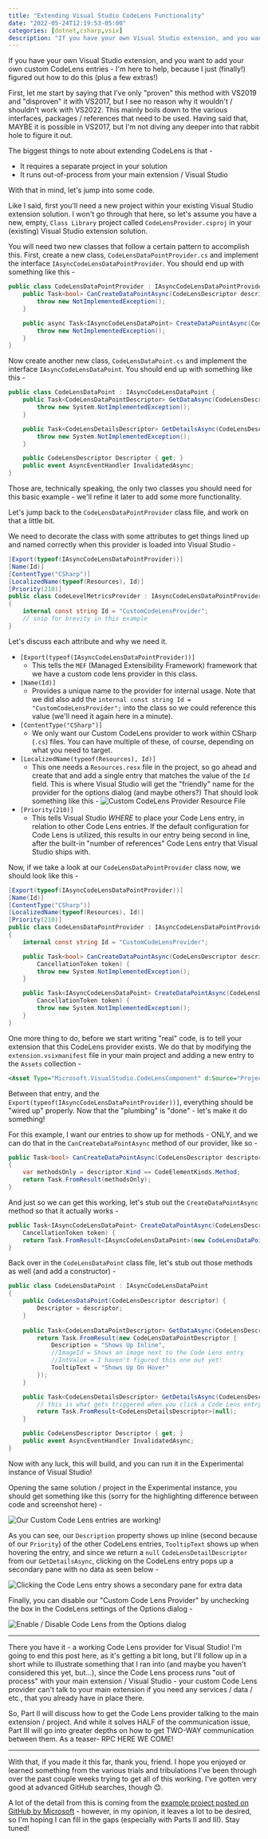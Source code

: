 ```yaml
---
title: "Extending Visual Studio CodeLens Functionality"
date: "2022-05-24T12:19:53-05:00"
categories: [dotnet,csharp,vsix]
description: "If you have your own Visual Studio extension, and you want to add your own custom CodeLens entries - I'm here to help, because I just (finally!) figured out how to do this (plus a few extras!)"
---
```


If you have your own Visual Studio extension, and you want to add your own custom CodeLens entries - I'm here to help, because I just (finally!) figured out how to do this (plus a few extras!)

First, let me start by saying that I've only "proven" this method with VS2019 and "disproven" it with VS2017, but I see no reason why it wouldn't / shouldn't work with VS2022. This mainly boils down to the various interfaces, packages / references that need to be used. Having said that, MAYBE it is possible in VS2017, but I'm not diving any deeper into that rabbit hole to figure it out.

The biggest things to note about extending CodeLens is that -

* It requires a separate project in your solution
* It runs out-of-process from your main extension / Visual Studio

With that in mind, let's jump into some code.

Like I said, first you'll need a new project within your existing Visual Studio extension solution. I won't go through that here, so let's assume you have a new, empty, `Class Library` project called `CodeLensProvider.csproj` in your (existing) Visual Studio extension solution.

You will need two new classes that follow a certain pattern to accomplish this. First, create a new class, `CodeLensDataPointProvider.cs` and implement the interface `IAsyncCodeLensDataPointProvider`. You should end up with something like this -

```csharp
public class CodeLensDataPointProvider : IAsyncCodeLensDataPointProvider {
    public Task<bool> CanCreateDataPointAsync(CodeLensDescriptor descriptor, CodeLensDescriptorContext context, CancellationToken token) {
        throw new NotImplementedException();
    }

    public async Task<IAsyncCodeLensDataPoint> CreateDataPointAsync(CodeLensDescriptor descriptor, CodeLensDescriptorContext context, CancellationToken token) {
        throw new NotImplementedException();
    }
}
```

Now create another new class, `CodeLensDataPoint.cs` and implement the interface `IAsyncCodeLensDataPoint`. You should end up with something like this -

```csharp
public class CodeLensDataPoint : IAsyncCodeLensDataPoint {
    public Task<CodeLensDataPointDescriptor> GetDataAsync(CodeLensDescriptorContext descriptorContext, CancellationToken token) {
        throw new System.NotImplementedException();
    }

    public Task<CodeLensDetailsDescriptor> GetDetailsAsync(CodeLensDescriptorContext descriptorContext, CancellationToken token) {
        throw new System.NotImplementedException();
    }

    public CodeLensDescriptor Descriptor { get; }
    public event AsyncEventHandler InvalidatedAsync;
}
```

Those are, technically speaking, the only two classes you should need for this basic example - we'll refine it later to add some more functionality.

Let's jump back to the `CodeLensDataPointProvider` class file, and work on that a little bit.

We need to decorate the class with some attributes to get things lined up and named correctly when this provider is loaded into Visual Studio -

```csharp
[Export(typeof(IAsyncCodeLensDataPointProvider))]
[Name(Id)]
[ContentType("CSharp")]
[LocalizedName(typeof(Resources), Id)]
[Priority(210)]
public class CodeLevelMetricsProvider : IAsyncCodeLensDataPointProvider 
{
    internal const string Id = "CustomCodeLensProvider";
    // snip for brevity in this example
}
```

Let's discuss each attribute and why we need it.

* `[Export(typeof(IAsyncCodeLensDataPointProvider))]`
  * This tells the `MEF` (Managed Extensibility Framework) framework that we have a custom code lens provider in this class.
* `[Name(Id)]`
  * Provides a unique name to the provider for internal usage. Note that we did also add the `internal const string Id = "CustomCodeLensProvider";` into the class so we could reference this value (we'll need it again here in a minute).
* `[ContentType("CSharp")]`
  * We only want our Custom CodeLens provider to work within CSharp (`.cs`) files. You can have multiple of these, of course, depending on what you need to target.
* `[LocalizedName(typeof(Resources), Id)]`
  * This one needs a `Resources.resx` file in the project, so go ahead and create that and add a single entry that matches the value of the `Id` field. This is where Visual Studio will get the "friendly" name for the provider for the options dialog (and maybe others?) That should look something like this -
  ![Custom CodeLens Provider Resource File](./CustomCodeLensProviderResourceFile.png)
* `[Priority(210)]`
  * This tells Visual Studio *WHERE* to place your Code Lens entry, in relation to other Code Lens entries. If the default configuration for Code Lens is utilized, this results in our entry being second in line, after the built-in "number of references" Code Lens entry that Visual Studio ships with.
  
Now, if we take a look at our `CodeLensDataPointProvider` class now, we should look like this -

```csharp
[Export(typeof(IAsyncCodeLensDataPointProvider))]
[Name(Id)]
[ContentType("CSharp")]
[LocalizedName(typeof(Resources), Id)]
[Priority(210)]
public class CodeLensDataPointProvider : IAsyncCodeLensDataPointProvider 
{
    internal const string Id = "CustomCodeLensProvider";

    public Task<bool> CanCreateDataPointAsync(CodeLensDescriptor descriptor, CodeLensDescriptorContext descriptorContext,
        CancellationToken token) {
        throw new System.NotImplementedException();
    }

    public Task<IAsyncCodeLensDataPoint> CreateDataPointAsync(CodeLensDescriptor descriptor, CodeLensDescriptorContext descriptorContext,
        CancellationToken token) {
        throw new System.NotImplementedException();
    }
}
```

One more thing to do, before we start writing "real" code, is to tell your extension that this CodeLens provider exists. We do that by modifying the `extension.vsixmanifest` file in your main project and adding a new entry to the `Assets` collection -

```xml
<Asset Type="Microsoft.VisualStudio.CodeLensComponent" d:Source="Project" d:ProjectName="CodeLensProvider" Path="|CodeLensProvider|" />
```

Between that entry, and the `Export(typeof(IAsyncCodeLensDataPointProvider))]`, everything should be "wired up" properly. Now that the "plumbing" is "done" - let's make it do something!

For this example, I want our entries to show up for methods - ONLY, and we can do that in the `CanCreateDataPointAsync` method of our provider, like so -

```csharp
public Task<bool> CanCreateDataPointAsync(CodeLensDescriptor descriptor, CodeLensDescriptorContext context, CancellationToken token) 
{
    var methodsOnly = descriptor.Kind == CodeElementKinds.Method;
    return Task.FromResult(methodsOnly);
}
```

And just so we can get this working, let's stub out the `CreateDataPointAsync` method so that it actually works -

```csharp
public Task<IAsyncCodeLensDataPoint> CreateDataPointAsync(CodeLensDescriptor descriptor, CodeLensDescriptorContext descriptorContext,
    CancellationToken token) {
    return Task.FromResult<IAsyncCodeLensDataPoint>(new CodeLensDataPoint(descriptor));
}
```

Back over in the `CodeLensDataPoint` class file, let's stub out those methods as well (and add a constructor) -

```csharp
public class CodeLensDataPoint : IAsyncCodeLensDataPoint 
{
    public CodeLensDataPoint(CodeLensDescriptor descriptor) {
        Descriptor = descriptor;
    }
  
    public Task<CodeLensDataPointDescriptor> GetDataAsync(CodeLensDescriptorContext descriptorContext, CancellationToken token) {
        return Task.FromResult(new CodeLensDataPointDescriptor {
            Description = "Shows Up Inline",
            //ImageId = Shows an image next to the Code Lens entry
            //IntValue = I haven't figured this one out yet!
            TooltipText = "Shows Up On Hover"
        });
    }

    public Task<CodeLensDetailsDescriptor> GetDetailsAsync(CodeLensDescriptorContext descriptorContext, CancellationToken token) {
        // this is what gets triggered when you click a Code Lens entry, and we don't really care about this part for now
        return Task.FromResult<CodeLensDetailsDescriptor>(null);
    }

    public CodeLensDescriptor Descriptor { get; }
    public event AsyncEventHandler InvalidatedAsync;
}
```

Now with any luck, this will build, and you can run it in the Experimental instance of Visual Studio!

Opening the same solution / project in the Experimental instance, you should get something like this (sorry for the highlighting difference between code and screenshot here) -

![Our Custom Code Lens entries are working!](./CodeLensShowing.png)

As you can see, our `Description` property shows up inline (second because of our `Priority`) of the other CodeLens entries, `TooltipText` shows up when hovering the entry, and since we return a `null` `CodeLensDetailDescriptor` from our `GetDetailsAsync`, clicking on the CodeLens entry pops up a secondary pane with no data as seen below -

![Clicking the Code Lens entry shows a secondary pane for extra data](./CodeLensClicked.png)

Finally, you can disable our "Custom Code Lens Provider" by unchecking the box in the CodeLens settings of the Options dialog -

![Enable / Disable Code Lens from the Options dialog](./CodeLensSettings.png)

---

There you have it - a working Code Lens provider for Visual Studio! I'm going to end this post here, as it's getting a bit long, but I'll follow up in a short while to illustrate something that I ran into (and maybe you haven't considered this yet, but...), since the Code Lens process runs "out of process" with your main extension / Visual Studio - your custom Code Lens provider can't talk to your main extension if you need any services / data / etc., that you already have in place there.

So, Part II will discuss how to get the Code Lens provider talking to the main extension / project. And while it solves HALF of the communication issue, Part III will go into greater depths on how to get TWO-WAY communication between them. As a teaser- RPC HERE WE COME!

---

With that, if you made it this far, thank you, friend. I hope you enjoyed or learned something from the various trials and tribulations I've been through over the past couple weeks trying to get all of this working. I've gotten very good at advanced GitHub searches, though 😊.

A lot of the detail from this is coming from the [example project posted on GitHub by Microsoft](https://github.com/microsoft/VSSDK-Extensibility-Samples/tree/master/CodeLensOopSample) - however, in my opinion, it leaves a lot to be desired, so I'm hoping I can fill in the gaps (especially with Parts II and III). Stay tuned!
